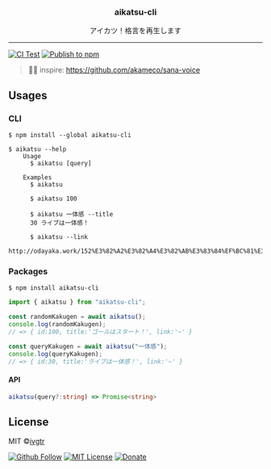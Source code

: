 <div align="center">
  <h3 align="center">aikatsu-cli</h3>
  <p align="center">アイカツ！格言を再生します</p>
</div>

---

[![CI Test](https://github.com/ivgtr/aikatsu-cli/actions/workflows/test.yml/badge.svg)](https://github.com/ivgtr/aikatsu-cli/actions/workflows/test.yml) [![Publish to npm](https://github.com/ivgtr/aikatsu-cli/actions/workflows/publish.yml/badge.svg)](https://github.com/ivgtr/aikatsu-cli/actions/workflows/publish.yml)

> 📌✨ inspire: https://github.com/akameco/sana-voice

## Usages

### CLI

```shell
$ npm install --global aikatsu-cli
```

```shell
$ aikatsu --help
    Usage
      $ aikatsu [query]

    Examples
      $ aikatsu

      $ aikatsu 100

      $ aikatsu 一体感 --title
      30 ライブは一体感！

      $ aikatsu --link
      http://odayaka.work/152%E3%82%A2%E3%82%A4%E3%82%AB%E3%83%84%EF%BC%81%E3%81%AF%E3%81%A4%E3%81%A5%E3%81%8F%EF%BC%81%EF%BC%81.mp3
```

### Packages

```shell
$ npm install aikatsu-cli
```

```js
import { aikatsu } from "aikatsu-cli";

const randomKakugen = await aikatsu();
console.log(randomKakugen);
// => { id:100, title:'ゴールはスタート！', link:'~' }

const queryKakugen = await aikatsu("一体感");
console.log(queryKakugen);
// => { id:30, title:'ライブは一体感！', link:'~' }
```

#### API
```ts
aikatsu(query?:string) => Promise<string>
```

## License

MIT ©[ivgtr](https://github.com/ivgtr)

[![Github Follow](https://img.shields.io/github/followers/ivgtr?style=social)](https://github.com/ivgtr) [![MIT License](http://img.shields.io/badge/license-MIT-blue.svg?style=flat)](LICENSE) [![Donate](https://img.shields.io/badge/%EF%BC%84-support-green.svg?style=flat-square)](https://www.buymeacoffee.com/ivgtr)
